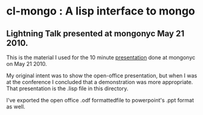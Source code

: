 # cl-mongo : A lisp interface to mongo

## Lightning Talk presented at mongonyc May 21 2010.

This is the material I used for the 10 minute [presentation](http://blip.tv/file/3680363) 
done at mongonyc on May 21 2010.

My original intent was to show the open-office presentation, but when I was at the conference 
I concluded that a demonstration was more appropriate. That presentation is the .lisp file in this directory.

I've exported the open office .odf formattedfile to powerpoint's .ppt format as well.
